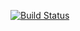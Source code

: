 [![Build Status](https://travis-ci.org/kibotu/Schlachtensee.svg)](https://travis-ci.org/kibotu/Schlachtensee)